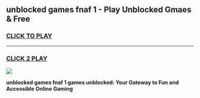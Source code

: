 
## unblocked games fnaf 1 - Play Unblocked Gmaes & Free
<h3>
<a href="https://premium.freeplayer.one?title=unblocked_games_fnaf_1&ref=19F">CLICK TO PLAY</a></h3>
<hr>

<h3>
<a href="https://premium.freeplayer.one?title=unblocked_games_fnaf_1&ref=19F">CLICK 2 PLAY</a>
  
</h3>

<a href="https://premium.freeplayer.one?title=unblocked_games_fnaf_1&ref=19F/"><img src="https://clearcache.store/games.png"></a>


**unblocked games fnaf 1 games unblocked: Your Gateway to Fun and Accessible Online Gaming**
